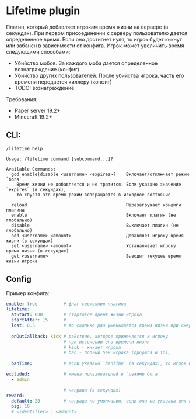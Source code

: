 # Lifetime plugin

Плагин, который добавляет игрокам время жизни на сервере (в секундах).
При первом присоединении к серверу пользователю дается определенное время. Если оно 
достигнет нуля, то игрок будет кикнут или забанен в зависимости от конфига. Игрок может увеличить
время следующими способами:

- Убийство мобов. За каждого моба дается определенное вознаграждение (конфиг)
- Убийство других пользователей. После убийства игрока, часть его времени передается киллеру (конфиг)
- TODO: вознаграждение

Требования:
- Paper server 19.2+
- Minecraft 19.2+

## CLI:

```shell
/lifetime help

Usage: /lifetime command [subcommand...]?
  
Available Commands:
  god enable|disable <username> <expires>?    Включает/отключает режим `бога`.
    Время жизни не добавляется и не тратится. Если указано значение `expires` (в секундах),
    то спустя это время режим возвращается в исходное состояние
    
  reload                                      Перезагружает конфиги плагина
  enable                                      Включает плагин (не глобально)
  disable                                     Выключает плагин (не глобально)
  add <username> <amount>                     Добавляет игроку время жизни (в секундах)
  set <username> <amount>                     Устаналивает игроку время жизни (в секундах)
  get <username>                              Выводит текущее время жизни игрока
```

## Config

Пример конфига:

```yaml
enable: true          # флаг состояния плагина
lifetime:
  atStart: 600        # стартовое время жизни игрока
  startAfter: 15      # 
  lost: 0.5           # во сколько раз уменьшается время жизни при смерти
  
  onOutCallback: kick # действие, которое применяется к игроку 
                      # при истечении его времени жизни
                      # kick - кикает игрока 
                      # ban - полный бан игрока (профиля и ip), 
                     
  banTime:            # если указано `banTime` (в секундах), то игрок банится на это время

excluded:             # имена пользователей в `режиме бога`
  - admin

                      # награда (в секундах)
reward:
  default: 20         # награда по умолчанию, если она не указана для конкретного моба
  pig: 10
  # <identifier> : <amount>

```